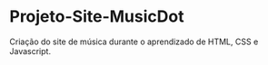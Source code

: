 # Projeto-Site-MusicDot

Criação do site de música durante o aprendizado de HTML, CSS e Javascript.
